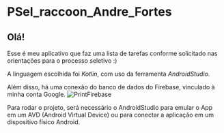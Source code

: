 # PSel_raccoon_Andre_Fortes

## Olá! 

Esse é meu aplicativo que faz uma lista de tarefas conforme solicitado nas orientações para o processo seletivo :) 

A linguagem escolhida foi _Kotlin_, com uso da ferramenta _AndroidStudio_.

Além disso, há uma conexão do banco de dados do Firebase, vinculado à minha conta Google. ![PrintFirebase](https://imgur.com/a/ejMzvND)

Para rodar o projeto, será necessário o AndroidStudio para emular o App em um AVD (Android Virtual Device) ou para conectar a aplicação em um dispositivo físico Android.
